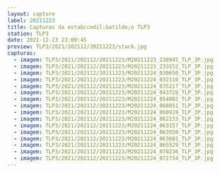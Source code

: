 ```yaml
---
layout: capture
label: 20211223
title: Capturas da esta&ccedil;&atilde;o TLP3
station: TLP3
date: 2021-12-23 23:09:45
preview: TLP3/2021/202112/20211223/stack.jpg
capturas:
  - imagem: TLP3/2021/202112/20211223/M20211223_230945_TLP_3P.jpg
  - imagem: TLP3/2021/202112/20211223/M20211223_233152_TLP_3P.jpg
  - imagem: TLP3/2021/202112/20211223/M20211224_030650_TLP_3P.jpg
  - imagem: TLP3/2021/202112/20211223/M20211224_032110_TLP_3P.jpg
  - imagem: TLP3/2021/202112/20211223/M20211224_035217_TLP_3P.jpg
  - imagem: TLP3/2021/202112/20211223/M20211224_043728_TLP_3P.jpg
  - imagem: TLP3/2021/202112/20211223/M20211224_054802_TLP_3P.jpg
  - imagem: TLP3/2021/202112/20211223/M20211224_060851_TLP_3P.jpg
  - imagem: TLP3/2021/202112/20211223/M20211224_060919_TLP_3P.jpg
  - imagem: TLP3/2021/202112/20211223/M20211224_062233_TLP_3P.jpg
  - imagem: TLP3/2021/202112/20211223/M20211224_063157_TLP_3P.jpg
  - imagem: TLP3/2021/202112/20211223/M20211224_063550_TLP_3P.jpg
  - imagem: TLP3/2021/202112/20211223/M20211224_063601_TLP_3P.jpg
  - imagem: TLP3/2021/202112/20211223/M20211224_065529_TLP_3P.jpg
  - imagem: TLP3/2021/202112/20211223/M20211224_070236_TLP_3P.jpg
  - imagem: TLP3/2021/202112/20211223/M20211224_072734_TLP_3P.jpg
---
```

